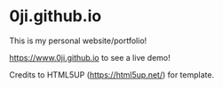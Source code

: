 # 0ji.github.io
This is my personal website/portfolio!

https://www.0ji.github.io to see a live demo!

Credits to HTML5UP (https://html5up.net/) for template.
